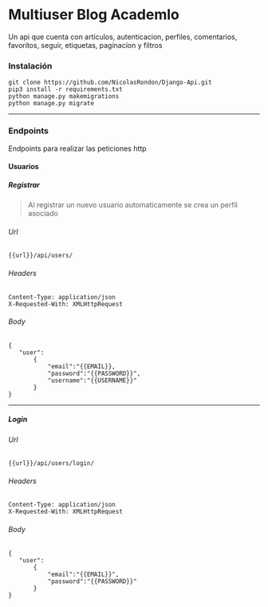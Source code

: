 # Multiuser Blog Academlo
 Un api que cuenta con artículos, autenticacion, perfiles, comentarios, favoritos, seguir, etiquetas,
 paginacíon y filtros 
 
 ### Instalación
 ```
git clone https://github.com/NicolasRondon/Django-Api.git
pip3 install -r requirements.txt
python manage.py makemigrations
python manage.py migrate
```
---
###  Endpoints
Endpoints para realizar las peticiones http
#### Usuarios
##### Registrar
>Al registrar un nuevo usuario automaticamente se crea un perfil asociado
###### Url
 ```
{{url}}/api/users/
```

###### Headers 
 ```
Content-Type: application/json
X-Requested-With: XMLHttpRequest
```
###### Body
 ```
{
    "user":
        {
            "email":"{{EMAIL}},
            "password":"{{PASSWORD}}",
            "username":"{{USERNAME}}"
        }
}
```
---
##### Login
###### Url
 ```
{{url}}/api/users/login/
```

###### Headers 
 ```
Content-Type: application/json
X-Requested-With: XMLHttpRequest
```
###### Body
 ```
{
    "user":
        {
            "email":"{{EMAIL}}",
            "password":"{{PASSWORD}}"
        }
}
 ```


